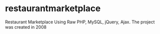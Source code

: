 # restaurantmarketplace
Restaurant Marketplace Using Raw PHP, MySQL, jQuery, Ajax. The project was created in 2008
